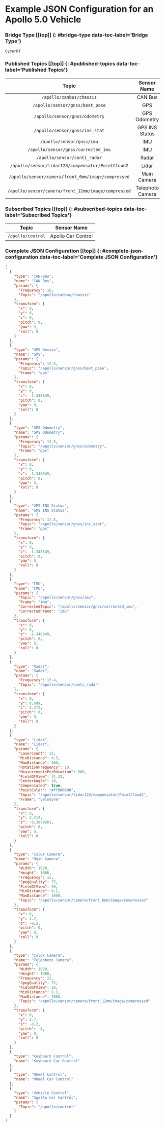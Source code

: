 # Example JSON Configuration for an Apollo 5.0 Vehicle [](#top)

### Bridge Type [[top]] {: #bridge-type data-toc-label='Bridge Type'}

`CyberRT`

### Published Topics [[top]] {: #published-topics data-toc-label='Published Topics'}

|Topic|Sensor Name|
|:-:|:-:|
|`/apollo/canbus/chassis`|CAN Bus|
|`/apollo/sensor/gnss/best_pose`|GPS|
|`/apollo/sensor/gnss/odometry`|GPS Odometry|
|`/apollo/sensor/gnss/ins_stat`|GPS INS Status|
|`/apollo/sensor/gnss/imu`|IMU|
|`/apollo/sensor/gnss/corrected_imu`|IMU|
|`/apollo/sensor/conti_radar`|Radar|
|`/apollo/sensor/lidar128/compensator/PointCloud2`|Lidar|
|`/apollo/sensor/camera/front_6mm/image/compressed`|Main Camera|
|`/apollo/sensor/camera/front_12mm/image/compressed`|Telephoto Camera|

### Subscribed Topics [[top]] {: #subscribed-topics data-toc-label='Subscribed Topics'}

|Topic|Sensor Name|
|:-:|:-:|
|`/apollo/control`|Apollo Car Control|

### Complete JSON Configuration [[top]] {: #complete-json-configuration data-toc-label='Complete JSON Configuration'}

```JSON
[
  {
    "type": "CAN-Bus",
    "name": "CAN Bus",
    "params": {
      "Frequency": 10,
      "Topic": "/apollo/canbus/chassis"
    },
    "transform": {
      "x": 0,
      "y": 0,
      "z": 0,
      "pitch": 0,
      "yaw": 0,
      "roll": 0
    }
  },
  {
    "type": "GPS Device",
    "name": "GPS",
    "params": {
      "Frequency": 12.5,
      "Topic": "/apollo/sensor/gnss/best_pose",
      "Frame": "gps"
    },
    "transform": {
      "x": 0,
      "y": 0,
      "z": -1.348649,
      "pitch": 0,
      "yaw": 0,
      "roll": 0
    }
  },
  {
    "type": "GPS Odometry",
    "name": "GPS Odometry",
    "params": {
      "Frequency": 12.5,
      "Topic": "/apollo/sensor/gnss/odometry",
      "Frame": "gps"
    },
    "transform": {
      "x": 0,
      "y": 0,
      "z": -1.348649,
      "pitch": 0,
      "yaw": 0,
      "roll": 0
    }
  },
  {
    "type": "GPS-INS Status",
    "name": "GPS INS Status",
    "params": {
      "Frequency": 12.5,
      "Topic": "/apollo/sensor/gnss/ins_stat",
      "Frame": "gps"
    },
    "transform": {
      "x": 0,
      "y": 0,
      "z": -1.348649,
      "pitch": 0,
      "yaw": 0,
      "roll": 0
    }
  },
  {
    "type": "IMU",
    "name": "IMU",
    "params": {
      "Topic": "/apollo/sensor/gnss/imu",
      "Frame": "imu",
      "CorrectedTopic": "/apollo/sensor/gnss/corrected_imu",
      "CorrectedFrame": "imu"
    },
    "transform": {
      "x": 0,
      "y": 0,
      "z": -1.348649,
      "pitch": 0,
      "yaw": 0,
      "roll": 0
    }
  },
  {
	"type": "Radar",
	"name": "Radar",
	"params": {
	  "Frequency": 13.4,
	  "Topic": "/apollo/sensor/conti_radar"
	},
	"transform": {
	  "x": 0,
	  "y": 0.689,
	  "z": 2.272,
	  "pitch": 0,
	  "yaw": 0,
	  "roll": 0
	}
  },
  {
    "type": "Lidar",
    "name": "Lidar",
    "params": {
      "LaserCount": 32,
      "MinDistance": 0.5,
      "MaxDistance": 100,
      "RotationFrequency": 10,
      "MeasurementsPerRotation": 360,
      "FieldOfView": 41.33,
      "CenterAngle": 10,
      "Compensated": true,
      "PointColor": "#ff000000",
      "Topic": "/apollo/sensor/lidar128/compensator/PointCloud2",
      "Frame": "velodyne"
    },
    "transform": {
      "x": 0,
      "y": 2.312,
      "z": -0.3679201,
      "pitch": 0,
      "yaw": 0,
      "roll": 0
    }
  },
  {
    "type": "Color Camera",
    "name": "Main Camera",
    "params": {
      "Width": 1920,
      "Height": 1080,
      "Frequency": 15,
      "JpegQuality": 75,
      "FieldOfView": 50,
      "MinDistance": 0.1,
      "MaxDistance": 1000,
      "Topic": "/apollo/sensor/camera/front_6mm/image/compressed"
    },
    "transform": {
      "x": 0,
      "y": 1.7,
      "z": -0.2,
      "pitch": 0,
      "yaw": 0,
      "roll": 0
    }
  },
  {
    "type": "Color Camera",
    "name": "Telephoto Camera",
    "params": {
      "Width": 1920,
      "Height": 1080,
      "Frequency": 15,
      "JpegQuality": 75,
      "FieldOfView": 10,
      "MinDistance": 0.1,
      "MaxDistance": 1000,
      "Topic": "/apollo/sensor/camera/front_12mm/image/compressed"
    },
    "transform": {
      "x": 0,
      "y": 1.7,
      "z": -0.2,
      "pitch": -4,
      "yaw": 0,
      "roll": 0
    }
  },
  {
    "type": "Keyboard Control",
    "name": "Keyboard Car Control"
  },
  {
    "type": "Wheel Control",
    "name": "Wheel Car Control"
  },
  {
    "type": "Vehicle Control",
    "name": "Apollo Car Control",
    "params": {
      "Topic": "/apollo/control"
    }
  }
]
```
